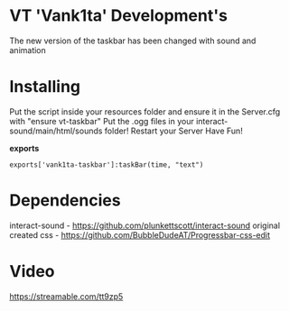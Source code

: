 # VT 'Vank1ta' Development's

The new version of the taskbar has been changed with sound and animation


# Installing
Put the script inside your resources folder and ensure it in the Server.cfg with "ensure vt-taskbar"
Put the .ogg files in your interact-sound/main/html/sounds folder!
Restart your Server
Have Fun!

**exports**
```
exports['vank1ta-taskbar']:taskBar(time, "text")
```

# Dependencies
interact-sound - https://github.com/plunkettscott/interact-sound
original created css - https://github.com/BubbleDudeAT/Progressbar-css-edit

# Video
https://streamable.com/tt9zp5
